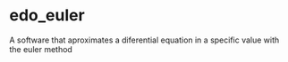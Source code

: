 # edo_euler
A software that aproximates a diferential equation in a specific value with the euler method
